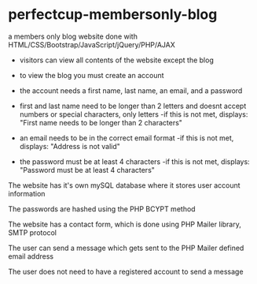 # perfectcup-membersonly-blog


a members only blog website done with HTML/CSS/Bootstrap/JavaScript/jQuery/PHP/AJAX


- visitors can view all contents of the website except the blog
- to view the blog you must create an account
- the account needs a first name, last name, an email, and a password

- first and last name need to be longer than 2 letters and doesnt accept numbers or special characters, only letters
              -if this is not met, displays: "First name needs to be longer than 2 characters"
- an email needs to be in the correct email format
              -if this is not met, displays: "Address is not valid"
- the password must be at least 4 characters
              -if this is not met, displays: "Password must be at least 4 characters"

The website has it's own mySQL database where it stores user account information

The passwords are hashed using the PHP BCYPT method

The website has a contact form, which is done using PHP Mailer library, SMTP protocol

The user can send a message which gets sent to the PHP Mailer defined email address

The user does not need to have a registered account to send a message

